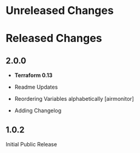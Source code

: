 # Unreleased Changes


# Released Changes

## 2.0.0

* **Terraform 0.13**

* Readme Updates
* Reordering Variables alphabetically [airmonitor]
* Adding Changelog

## 1.0.2

Initial Public Release
